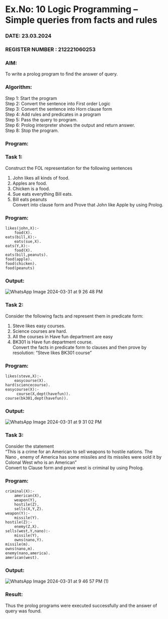 # Ex.No: 10  Logic Programming –  Simple queries from facts and rules
### DATE: 23.03.2024                                                                          
### REGISTER NUMBER : 212221060253
### AIM: 
To write a prolog program to find the answer of query. 
###  Algorithm:
 Step 1: Start the program <br> 
 Step 2: Convert the sentence into First order Logic  <br> 
 Step 3:  Convert the sentence into Horn clause form  <br> 
 Step 4: Add rules and predicates in a program   <br> 
 Step 5:  Pass the query to program. <br> 
 Step 6: Prolog interpreter shows the output and return answer. <br> 
 Step 8:  Stop the program.
### Program:
### Task 1:
Construct the FOL representation for the following sentences <br> 
1.	John likes all kinds of food.  <br> 
2.	Apples are food.  <br> 
3.	Chicken is a food.  <br> 
4.	Sue eats everything Bill eats. <br> 
5.	 Bill eats peanuts  <br> 
   Convert into clause form and Prove that John like Apple by using Prolog. <br> 
### Program:
```
likes(john,X):-
    food(X).
eats(bill,X):-
    eats(sue,X).
eats(Y,X):-
    food(X).
eats(bill,peanuts).
food(apple).
food(chicken).
food(peanuts)
```
### Output:
![WhatsApp Image 2024-03-31 at 9 26 48 PM](https://github.com/shanmuga2004/AI_Lab_2023-24/assets/114944625/22cd99d1-c3b1-46eb-9ad9-cfe5fdcbe410)

### Task 2:
Consider the following facts and represent them in predicate form: <br>              
1.	Steve likes easy courses. <br> 
2.	Science courses are hard. <br> 
3. All the courses in Have fun department are easy <br> 
4. BK301 is Have fun department course.<br> 
Convert the facts in predicate form to clauses and then prove by resolution: “Steve likes BK301 course”<br> 

### Program:
```
likes(steve,X):-
    easycourse(X).
hard(sciencecourse).
easycourse(X):-
     course(X,dept(havefun)).
course(bk301,dept(havefun)).
```

### Output:
![WhatsApp Image 2024-03-31 at 9 31 02 PM](https://github.com/shanmuga2004/AI_Lab_2023-24/assets/114944625/43baa3cb-c9fc-4ac9-a849-7d0557b5d5f3)

### Task 3:
Consider the statement <br> 
“This is a crime for an American to sell weapons to hostile nations. The Nano , enemy of America has some missiles and its missiles were sold it by Colonal West who is an American” <br> 
Convert to Clause form and prove west is criminal by using Prolog.<br> 
### Program:
```
criminal(X):-
    american(X),
    weapon(Y),
    hostile(Z),
    sells(X,Y,Z).
weapon(Y):-
    missile(Y).
hostile(Z):-
    enemy(Z,X).
sells(west,Y,nano):-
    missile(Y),
    owns(nano,Y).
missile(m).
owns(nano,m).
enemy(nano,america).
american(west).
```


### Output:
![WhatsApp Image 2024-03-31 at 9 46 57 PM (1)](https://github.com/shanmuga2004/AI_Lab_2023-24/assets/114944625/19f15927-9298-4f16-8b13-621c28715154)

### Result:
Thus the prolog programs were executed successfully and the answer of query was found.
